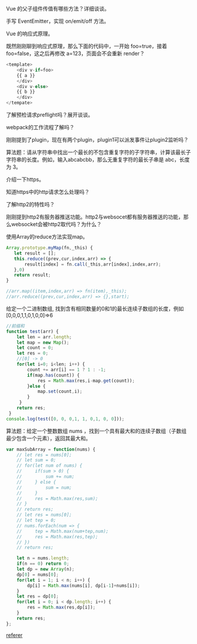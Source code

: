 Vue 的父子组件传值有哪些方法？详细谈谈。

手写 EventEmitter，实现 on/emit/off 方法。

Vue 的响应式原理。

既然刚刚聊到响应式原理，那么下面的代码中，一开始 foo=true，接着 foo=false，这之后再修改 a=123，页面会不会重新 render？

```js
<template>
    <div v-if=foo>
    {{ a }}
    </div>
    <div v-else>
    {{ b }}
    </div>
</tempate>

```
了解预检请求preflight吗？展开谈谈。

webpack的工作流程了解吗？

刚刚提到了plugin，现在有两个plugin，plugin1可以派发事件让plugin2监听吗？

算法题：请从字符串中找出一个最长的不包含重复字符的子字符串，计算该最长子字符串的长度。例如，输入abcabcbb，那么无重复字符的最长子串是 abc，长度为 3。

介绍一下https。


知道https中的http请求怎么处理吗？


了解http2的特性吗？


刚刚提到http2有服务器推送功能。http2与websocet都有服务器推送的功能，那么websocket会被http2取代吗？为什么？


使用Array的reduce方法实现map。
```js
Array.prototype.myMap(fn,_this) {
   let result = [];
   this.reduce((prev,cur,index,arr) => {
       result[index] = fn.call(_this,arr[index],index,arr);
   },0)
   return result;
}

//arr.map((item,index,arr) => fn(item),_this);
//arr.reduce((prev,cur,index,arr) => {},start);
```
给定一个二进制数组, 找到含有相同数量的0和1的最长连续子数组的长度，例如[0,0,0,1,1,0,1,0,0]=>6
```js
//前缀和
function test(arr) {
    let len = arr.length;
    let map = new Map();
    let count = 0;
    let res = 0;
    //[0] -> 0
    for(let i=0; i<len; i++) {
        count += arr[i] == 1 ? 1 : -1;
        if(map.has(count)) {
            res = Math.max(res,i-map.get(count));
        }else {
            map.set(count,i);
        }
     }
    return res;
 }
console.log(test([0, 0, 0,1, 1, 0,1, 0, 0]));
```
算法题：给定一个整数数组 nums ，找到一个具有最大和的连续子数组（子数组最少包含一个元素），返回其最大和。
```js
var maxSubArray = function(nums) {
    // let res = nums[0];
    // let sum = 0;
    // for(let num of nums) {
    //     if(sum > 0) {
    //         sum += num;
    //     } else {
    //         sum = num;
    //     }
    //     res = Math.max(res,sum);
    // }
    // return res;
    // let res = nums[0];
    // let tep = 0;
    // nums.forEach(num => {
    //     tep = Math.max(num+tep,num);
    //     res = Math.max(res,tep);
    // })
    // return res;

    let n = nums.length;
    if(n == 0) return 0;
    let dp = new Array(n);
    dp[0] = nums[0];
    for(let i = 1; i < n; i++) {
        dp[i] = Math.max(nums[i], dp[i-1]+nums[i]);
    }
    let res = dp[0];
    for(let i = 0; i < dp.length; i++) {
        res = Math.max(res,dp[i]);
    }
    return res;
};

```

[referer](https://juejin.cn/post/7017655711291146253)